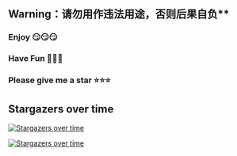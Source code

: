## Warning：请勿用作违法用途，否则后果自负**
### Enjoy 😏😏😏
### Have Fun 🤣🤣🤣
### Please give me a star ⭐⭐⭐


## Stargazers over time

[![Stargazers over time](https://starchart.cc/Ershu1/2021_Hvv.svg)](https://starchart.cc/Ershu1/2021_Hvv)



[![Stargazers over time](https://starchart.cc/Ershu1/2021_Hvv.svg)](https://starchart.cc/Ershu1/2021_Hvv)
